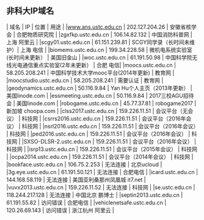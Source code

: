 ## 非科大IP域名


|   域名   | IP  | 位置 | 用途 |
|www.ans.ustc.edu.cn	 | 202.127.204.26	| 安徽省核学会 | 合肥物质研究院 |
|zgxfkp.ustc.edu.cn	 | 106.14.82.132	|	中国消防科普网	|	上海 阿里云	|
|scgy01.ustc.edu.cn	 | 61.151.239.81	|	SCGY同学录（长时间未维护）|	上海 电信	|
|biomems.ustc.edu.cn	 | 199.34.228.58	|	微机电系统实验室(长时间未更新）	|	美国旧金山	|
|woc.ustc.edu.cn	 | 61.191.50.98		|	中国科学院无线光电通信重点实验室(2年未更新） 	|	合肥 电信|
|moocs.ustc.edu.cn	 | 58.205.208.241	|	中国科学技术大学mooc平台(2014年更新)	| 教育网 	|
|moocstudio.ustc.edu.cn	 | 58.205.208.241	|	需要认证	|	教育网	|
|geodynamics.ustc.edu.cn  | 50.116.9.84		|	Yan Hu个人主页（2013年更新）	|	美国linode.com	|
|essmeeting.ustc.edu.cn	 | 50.116.9.84		|	2017三校AGU招待会	| 美国linode.com	|
|robogame.ustc.edu.cn	 | 45.77.37.81		|	robogame2017	|	新加坡 choopa.com	|
|clss2017.ustc.edu.cn	 | 159.226.11.51	|	会议平台（无会议）	|	科技网	|
|csrrs2016.ustc.edu.cn	 | 159.226.11.51	|	会议平台（2016年会议）	|	科技网	|
|nsrl2016.ustc.edu.cn	 | 159.226.11.51	|	会议平台（2016年会议）	|	科技网	|
|ped2016.ustc.edu.cn	 | 159.226.11.51	|	会议平台（2016年会议）	|	科技网	|
|SXSO-DLSR-2.ustc.edu.cn  | 159.226.11.51	|	会议平台（2016年会议）	|	科技网	|
|isrp13.ustc.edu.cn	 | 159.226.11.51	|	会议平台（2015年会议）	|	科技网	|
|ocpa2014.ustc.edu.cn	 | 159.226.11.51	|	会议平台（2014年会议）	|	科技网	|
|bookface.ustc.edu.cn	 | 106.75.2.253		|	无法连接	|  北京ucloud	|
|3g.eye.ustc.edu.cn	 | 61.191.50.121	|	无法连接	|	合肥电信	|
|icard.ustc.edu.cn	 | 144.168.58.119	|	无法连接	|	美国亚利桑那州凤凰城 it7.net	|
|vuvx2013.ustc.edu.cn	 | 159.226.11.52	|	无法连接	|	科技网	|
|se.ustc.edu.cn		 | 118.244.217.128	|	无法连接	|	中国北京 鹏博士	|
|septin2013.ustc.edu.cn	 | 61.191.55.82		|	访问错误	|	合肥电信	|
|vehiclenetsafe.ustc.edu.cn | 120.26.69.143	|	访问错误	|	浙江杭州 阿里云	|
